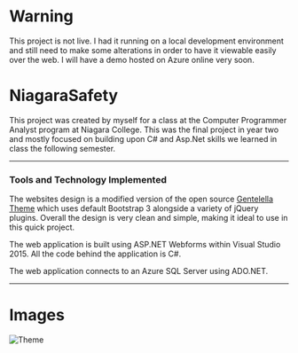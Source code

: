 # Warning
This project is not live.  I had it running on a local development environment and still need to make some alterations in order to have it viewable easily over the web.  I will have a demo hosted on Azure online very soon.

# NiagaraSafety
This project was created by myself for a class at the Computer Programmer Analyst program at Niagara College.  This was the final project in year two
and mostly focused on building upon C# and Asp.Net skills we learned in class the following semester.  

---

### Tools and Technology Implemented
The websites design is a modified version of the open source [Gentelella Theme](https://github.com/puikinsh/gentelella) which uses default
Bootstrap 3 alongside a variety of jQuery plugins.  Overall the design is very clean and simple, making it ideal to use in this quick
project.

The web application is built using ASP.NET Webforms within Visual Studio 2015.  All the code behind the application is C#.  

The web application connects to an Azure SQL Server using ADO.NET.

---

# Images
![Theme](https://camo.githubusercontent.com/0fc2018c171a0d6e721ad421391c006f316eee03/68747470733a2f2f63646e2e636f6c6f726c69622e636f6d2f77702f77702d636f6e74656e742f75706c6f6164732f73697465732f322f67656e74656c656c6c612d61646d696e2d74656d706c6174652d707265766965772e6a7067)
